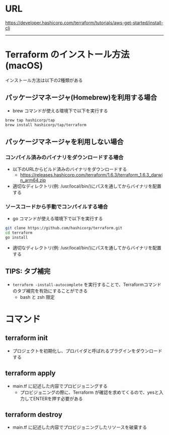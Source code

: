 # URL
https://developer.hashicorp.com/terraform/tutorials/aws-get-started/install-cli

---

# Terraform のインストール方法(macOS)
インストール方法は以下の2種類がある

## パッケージマネージャ(Homebrew)を利用する場合
- brew コマンドが使える環境下で以下を実行する

```sh
brew tap hashicorp/tap
brew install hashicorp/tap/terraform
```

## パッケージマネージャを利用しない場合
### コンパイル済みのバイナリをダウンロードする場合
- 以下のURLからビルド済みのバイナリをダウンロードする
  - https://releases.hashicorp.com/terraform/1.6.3/terraform_1.6.3_darwin_arm64.zip
- 適切なディレクトリ(例: /usr/local/bin/)にパスを通してからバイナリを配置する

### ソースコードから手動でコンパイルする場合
- go コマンドが使える環境下で以下を実行する

```sh
git clone https://github.com/hashicorp/terraform.git
cd terraform
go install
```

- 適切なディレクトリ(例: /usr/local/bin/)にパスを通してからバイナリを配置する

## TIPS: タブ補完

- `terraform -install-autocomplete` を実行することで、Terraformコマンドのタブ補完を有効にすることができる
  - bash と zsh 限定


# コマンド
## terraform init
- プロジェクトを初期化し、プロバイダと呼ばれるプラグインをダウンロードする

## terraform apply
- main.tf に記述した内容でプロビジョニングする
  - プロビジョニングの際に、Terraform が確認を求めてくるので、yesと入力してENTERを押す必要がある

## terraform destroy
- main.tf に記述した内容でプロビジョニングしたリソースを破棄する
